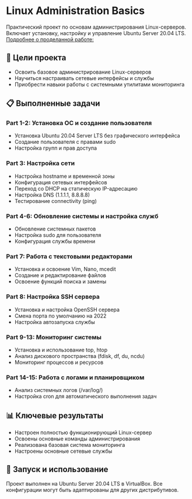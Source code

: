 # Linux Administration Basics

Практический проект по основам администрирования Linux-серверов. Включает установку, настройку и управление Ubuntu Server 20.04 LTS. [Подробнее о проделанной работе:](report.md)

## 🎯 Цели проекта
- Освоить базовое администрирование Linux-серверов
- Научиться настраивать сетевые интерфейсы и службы
- Приобрести навыки работы с системными утилитами мониторинга

## 📋 Выполненные задачи

### Part 1-2: Установка ОС и создание пользователя
- Установка Ubuntu 20.04 Server LTS без графического интерфейса
- Создание пользователя с правами sudo
- Настройка групп и прав доступа

### Part 3: Настройка сети
- Настройка hostname и временной зоны
- Конфигурация сетевых интерфейсов
- Переход со DHCP на статическую IP-адресацию
- Настройка DNS (1.1.1.1, 8.8.8.8)
- Тестирование connectivity (ping)

### Part 4-6: Обновление системы и настройка служб
- Обновление системных пакетов
- Настройка sudo для пользователя
- Конфигурация службы времени

### Part 7: Работа с текстовыми редакторами
- Установка и освоение Vim, Nano, mcedit
- Создание и редактирование файлов
- Освоение функций поиска и замены

### Part 8: Настройка SSH сервера
- Установка и настройка OpenSSH сервера
- Смена порта по умолчанию на 2022
- Настройка автозапуска службы

### Part 9-13: Мониторинг системы
- Установка и использование top, htop
- Анализ дискового пространства (fdisk, df, du, ncdu)
- Мониторинг процессов и ресурсов

### Part 14-15: Работа с логами и планировщиком
- Анализ системных логов (/var/log/)
- Настройка cron для автоматического выполнения задач

## 📊 Ключевые результаты
- Настроен полностью функционирующий Linux-сервер
- Освоены основные команды администрирования
- Реализована базовая система мониторинга
- Настроены основные сетевые службы

## 🚀 Запуск и использование
Проект выполнен на Ubuntu Server 20.04 LTS в VirtualBox. Все конфигурации могут быть адаптированы для других дистрибутивов.